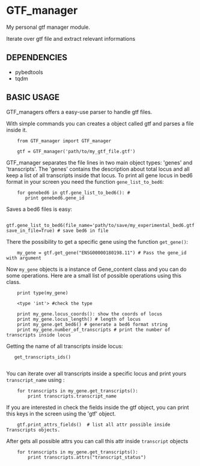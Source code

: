 # GTF_manager
My personal gtf manager module.

Iterate over gtf file and extract relevant informations
## DEPENDENCIES

- pybedtools
- tqdm

## BASIC USAGE

GTF_managers offers a easy-use parser to handle gtf files.

With simple commands you can creates a object called gtf and parses a file inside it.
```
    from GTF_manager import GTF_manager
    
    gtf = GTF_manager('path/to/my_gtf_file.gtf')
```

GTF_manager separates the file lines in two main object types: 'genes' and 'transcripts'.
The 'genes' contains the description about total locus and all keep a list of all transcripts inside that locus.
To print all gene locus in bed6 format in your screen you need the function `gene_list_to_bed6`:
```
    for genebed6 in gtf.gene_list_to_bed6(): #
       print genebed6.gene_id
```
Saves a bed6 files is easy:
```
    gtf.gene_list_to_bed6(file_name='path/to/save/my_experimental_bed6.gtf', save_in_file=True) # save bed6 in file
```
There the possibility to get a specific gene using the function `get_gene()`:

```
    my_gene = gtf.get_gene("ENSG00000180198.11") # Pass the gene_id with argument
```
Now `my_gene` objects is a instance of Gene_content class and you can do some operations.
Here are a small list of possible operations using this class.

``` 
    print type(my_gene)
    
    <type 'int'> #check the type
    
    print my_gene.locus_coords(): show the coords of locus
    print my_gene.locus_length() # length of locus
    print my_gene.get_bed6() # generate a bed6 format string
    print my_gene.number_of_transcripts # print the number of transcripts inside locus
 ```
 
 Getting the name of all transcripts inside locus:
 ```
    get_transcripts_ids()
    
```
You can iterate over all transcripts inside a specific locus and print yours `transcript_name` using :
```
    for transcripts in my_gene.get_transcripts():
        print transcripts.transcript_name
```

If you are interested in check the fields inside the gtf object, you can print this keys in the screen using the  'gtf' object.
```
    gtf.print_attrs_fields()  # list all attr possible inside Transcripts objects.
```
After gets all possible attrs you can call this attr inside `transcript` objects

```
    for transcripts in my_gene.get_transcripts():
        print transcripts.attrs("transcript_status")
```
    

